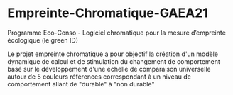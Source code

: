 # Empreinte-Chromatique-GAEA21
Programme Eco-Conso - Logiciel chromatique pour la mesure d’empreinte écologique (le green ID)

Le projet empreinte chromatique a pour objectif la création d'un modèle dynamique de calcul et de stimulation du changement de comportement basé sur le développement d'une échelle de comparaison universelle autour de 5 couleurs références correspondant à un niveau de comportement allant de "durable" à "non durable"
